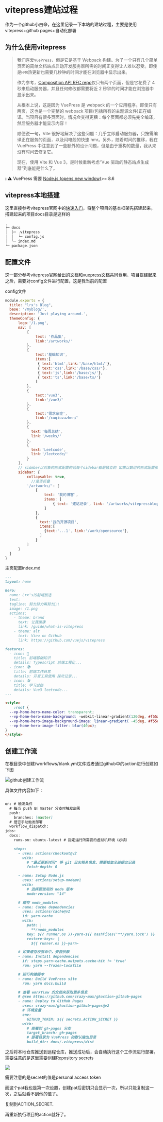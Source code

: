 # vitepress建站过程

作为一个github小白😅，在这里记录一下本站的建站过程，主要是使用vitepress+github pages+自动化部署

## 为什么使用vitepress

> 我们喜爱`VuePress`，但是它是基于 Webpack 构建。为了一个只有几个简单页面的简单文档站点启动开发服务器所需的时间正变得让人难以忍受。即使是`HMR`热更新也需要几秒钟的时间才能在浏览器中显示出来。
>
> 作为参考，[Composition API RFC repo](https://github.com/vuejs/composition-api-rfc)仅只有两个页面，但是它花费了 4 秒来启动服务器，并且任何修改都需要将近 2 秒钟的时间才能在浏览器中显示出来。
>
> 从根本上说，这是因为 VuePress 是 webpack 的一个应用程序。即使只有两页，这也是一个完整的 webpack 项目(包括所有的主题源文件)正在编译。当项目有很多页面时，情况会变得更糟：每个页面都必须先完全编译，然后服务器才能显示内容！
>
> 顺便说一句，Vite 很好地解决了这些问题：几乎立即启动服务器，只按需编译正在服务的页面，以及闪电般的快速 hmr。另外，随着时间的推移，我在 VuePress 中注意到了一些额外的设计问题，但是由于重构的数量，我从来没有时间去修复它。
>
> 现在，使用 Vite 和 Vue 3，是时候重新考虑“Vue 驱动的静态站点生成器”到底能是什么了。

:::warning: VuePress 需要 [Node.js (opens new window)](https://nodejs.org/en/)>= 8.6

## vitepress本地搭建

这里直接参考vitepress官网中的[快速入门](https://vitejs.cn/vitepress/guide/getting-started.html)，将整个项目的基本框架先搭建起来。搭建起来的项目docs目录是这样的

```markdown
.
├─ docs
│  ├─ .vitepress
│  │  └─ config.js
│  └─ index.md
└─ package.json

```

## 配置文件

这一部分参考vitepress官网给出的[文档](https://vitejs.cn/vitepress/config/homepage.html)和[vuepress文档](https://www.vuepress.cn/theme/default-theme-config.html#%E9%A6%96%E9%A1%B5)共同食用，项目搭建起来之后，需要对config文件进行配置，这是我当前的配置

config文件

```javascript
module.exports = {
  title: "lrx's Blog",
  base: '/myblog/',
  description: 'Just playing around.',
  themeConfig: {
      logo:'/1.png',
      nav: [
          {
              text: '作品集',
              link:'/artworks/'
          },
          {
              text:'基础知识',
              items:[
               { text:'html',link:'/base/html/'},
               { text:'css',link:'/base/css/'},
               { text:'js',link:'/base/js/'},
               { text:'ts',link:'/base/ts/'}
              ]
          },
          {
              text:'vue3',
              link:'/vue3/'
          },
          {
              text:'需求杂症',
              link:'/xuqiuzazhen/'
          },
          {
            text:'每周总结',
            link:'/weeks/'
          },
          {
            text:'Leetcode',
            link:'/leetcode/'
          }
      ],
      // sideber以对象的形式配置的话每个sidebar都是独立的 如果以数组的形式配置那么侧边栏是公共的 进入其他子页面都可以看到
      sidebar: {
          collapsable: true,
            //是否折叠
          '/artworks/': [
              {
                  text: '我的博客',
                  items: [
                      { text: '建站记录', link: '/artworks/vitepressblog' }
                  ]
              },
              {
                text:'我的开源项目',
                items:[
                  {text:'...1', link:'/work/opensource'},
                ]
              }
          ]
      }
  }
}
```

主页配置index.md

```markdown
---
layout: home

hero:
  name: Lrx's的前端旅途
  text:
  tagline: 努力努力再努力💪！
  image: /1.png
  actions:
    - theme: brand
      text: 让我康康
      link: /guide/what-is-vitepress
    - theme: alt
      text: View on GitHub
      link: https://github.com/vuejs/vitepress

features:
  - icon: 🙋‍
    title: 前端基础知识
    details: Typescript 前端工程化...
  - icon: 📚
    title: 前端工作日常
    details: 开发工具使用 踩坑记录...
  - icon: 🛠️
    title: 学习总结
    details: Vue3 leetcode...
---

<style>
    :root {
  --vp-home-hero-name-color: transparent;
  --vp-home-hero-name-background: -webkit-linear-gradient(120deg, #f55a3e, #7c9eb7);
  --vp-home-hero-image-background-image: linear-gradient( -45deg, #f55a3e 50%, #7c9eb7 50% );
  --vp-home-hero-image-filter: blur(40px);
}
</style>

```

## 创建工作流

在根目录中创建/workflows/blank.yml文件或者通过github中的action进行创建如下图

![github创建工作流](../public/artworks/actions.png)

具体文件内容如下：

```markdown

on: # 触发条件
  # 每当 push 到 master 分支时触发部署
  push:
    branches: [master]
  # 是否手动触发部署
  workflow_dispatch:
jobs:
  docs:
    runs-on: ubuntu-latest # 指定运行所需要的虚拟机环境（必填）

    steps:
      - uses: actions/checkout@v2
        with:
          # “最近更新时间” 等 git 日志相关信息，需要拉取全部提交记录
          fetch-depth: 0

      - name: Setup Node.js
        uses: actions/setup-node@v1
        with:
          # 选择要使用的 node 版本
          node-version: "14"

      # 缓存 node_modules
      - name: Cache dependencies
        uses: actions/cache@v2
        id: yarn-cache
        with:
          path: |
            **/node_modules
          key: ${{ runner.os }}-yarn-${{ hashFiles('**/yarn.lock') }}
          restore-keys: |
            ${{ runner.os }}-yarn-

      # 如果缓存没有命中，安装依赖
      - name: Install dependencies
        if: steps.yarn-cache.outputs.cache-hit != 'true'
        run: yarn --frozen-lockfile

      # 运行构建脚本
      - name: Build VuePress site
        run: yarn docs:build

      # 查看 workflow 的文档来获取更多信息
      # @see https://github.com/crazy-max/ghaction-github-pages
      - name: Deploy to GitHub Pages
        uses: crazy-max/ghaction-github-pages@v2
        # 环境变量
        env:
          GITHUB_TOKEN: ${{ secrets.ACTION_SECRET }}
        with:
          # 部署到 gh-pages 分支
          target_branch: gh-pages
          # 部署目录为 VuePress 的默认输出目录
          build_dir: docs/.vitepress/dist

```

之后将本地仓库推送到远程仓库，推送成功后，会自动执行这个工作流进行部署。需要注意的是这里需要创建Repository secrets

![](../public/artworks/secrets.png)

需要注意的是secret的值是personal access token

而这个pat我也是第一次设置，创建pat后密钥只会显示一次，所以只能复制这一次，之后就看不到他的值了。

复制到ACTION_SECRET.

再重新执行项目的action就好了。
